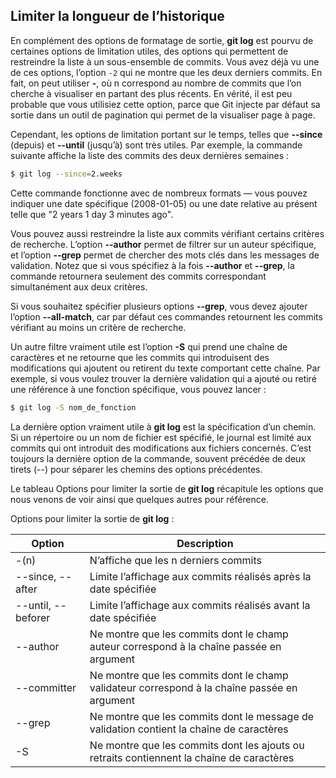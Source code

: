 ## Limiter la longueur de l’historique

En complément des options de formatage de sortie, **git log** est pourvu de certaines options de limitation utiles, des options qui permettent de restreindre la liste à un sous-ensemble de commits. Vous avez déjà vu une de ces options, l’option `-2` qui ne montre que les deux derniers commits. En fait, on peut utiliser **-<n>**, où n correspond au nombre de commits que l’on cherche à visualiser en partant des plus récents. En vérité, il est peu probable que vous utilisiez cette option, parce que Git injecte par défaut sa sortie dans un outil de pagination qui permet de la visualiser page à page.

Cependant, les options de limitation portant sur le temps, telles que **--since** (depuis) et **--until** (jusqu’à) sont très utiles. Par exemple, la commande suivante affiche la liste des commits des deux dernières semaines :

```bash
$ git log --since=2.weeks
```

Cette commande fonctionne avec de nombreux formats — vous pouvez indiquer une date spécifique (2008-01-05) ou une date relative au présent telle que "2 years 1 day 3 minutes ago".

Vous pouvez aussi restreindre la liste aux commits vérifiant certains critères de recherche. L’option **--author** permet de filtrer sur un auteur spécifique, et l’option **--grep** permet de chercher des mots clés dans les messages de validation. Notez que si vous spécifiez à la fois **--author** et **--grep**, la commande retournera seulement des commits correspondant simultanément aux deux critères.

Si vous souhaitez spécifier plusieurs options **--grep**, vous devez ajouter l’option **--all-match**, car par défaut ces commandes retournent les commits vérifiant au moins un critère de recherche.

Un autre filtre vraiment utile est l’option **-S** qui prend une chaîne de caractères et ne retourne que les commits qui introduisent des modifications qui ajoutent ou retirent du texte comportant cette chaîne. Par exemple, si vous voulez trouver la dernière validation qui a ajouté ou retiré une référence à une fonction spécifique, vous pouvez lancer :

```bash
$ git log -S nom_de_fonction
```

La dernière option vraiment utile à **git log** est la spécification d’un chemin. Si un répertoire ou un nom de fichier est spécifié, le journal est limité aux commits qui ont introduit des modifications aux fichiers concernés. C’est toujours la dernière option de la commande, souvent précédée de deux tirets (--) pour séparer les chemins des options précédentes.

Le tableau Options pour limiter la sortie de **git log** récapitule les options que nous venons de voir ainsi que quelques autres pour référence.

Options pour limiter la sortie de **git log** :

| Option | Description |
| --- | --- |
| -(n) | N’affiche que les n derniers commits |
| --since, --after | Limite l’affichage aux commits réalisés après la date spécifiée |
| --until, --beforer | Limite l’affichage aux commits réalisés avant la date spécifiée |
| --author | Ne montre que les commits dont le champ auteur correspond à la chaîne passée en argument |
| --committer | Ne montre que les commits dont le champ validateur correspond à la chaîne passée en argument |
| --grep | Ne montre que les commits dont le message de validation contient la chaîne de caractères |
| -S | Ne montre que les commits dont les ajouts ou retraits contiennent la chaîne de caractères |
